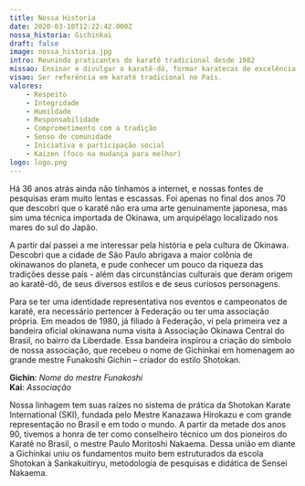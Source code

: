 ```yaml
---
title: Nossa Historia
date: 2020-03-10T12:22:42.000Z
nossa_historia: Gichinkai
draft: false
image: nossa_historia.jpg
intro: Reunindo praticantes do karatê tradicional desde 1982
missao: Ensinar e divulgar o karatê-dô, formar karatecas de excelência e unir praticantes que perpetuem essa arte.
visao: Ser referência em karatê tradicional no País.
valores:
    - Respeito  
    - Integridade  
    - Humildade  
    - Responsabilidade  
    - Comprometimento com a tradição  
    - Senso de comunidade  
    - Iniciativa e participação social  
    - Kaizen (foco na mudança para melhor)
logo: logo.png
---
```

Há 36 anos atrás ainda não tínhamos a internet, e nossas fontes de pesquisas eram muito lentas e escassas.
Foi apenas no final dos anos 70 que descobri que o karatê não era uma arte genuinamente japonesa, mas
sim uma técnica importada de Okinawa, um arquipélago localizado nos mares do sul do Japão.

A partir daí passei a me interessar pela história e pela cultura de Okinawa. Descobri que a cidade de São
Paulo abrigava a maior colônia de okinawanos do planeta, e pude conhecer um pouco da riqueza das
tradições desse país - além das circunstâncias culturais que deram origem ao karatê-dô, de seus diversos
estilos e de seus curiosos personagens.

Para se ter uma identidade representativa nos eventos e campeonatos de karatê, era necessário pertencer à
Federação ou ter uma associação própria. Em meados de 1980, já filiado à Federação, vi pela primeira vez
a bandeira oficial okinawana numa visita à Associação Okinawa Central do Brasil, no bairro da
Liberdade. Essa bandeira inspirou a criação do símbolo de nossa associação, que recebeu o nome de
Gichinkai em homenagem ao grande mestre Funakoshi Gichin – criador do estilo Shotokan.

**Gichin**: *Nome do mestre Funakoshi*  
**Kai**: *Associação*

Nossa linhagem tem suas raízes no sistema de prática da Shotokan Karate International (SKI), fundada
pelo Mestre Kanazawa Hirokazu e com grande representação no Brasil e em todo o mundo. A partir da
metade dos anos 90, tivemos a honra de ter como conselheiro técnico um dos pioneiros do Karatê no
Brasil, o mestre Paulo Moritoshi Nakaema. Dessa união em diante a Gichinkai uniu os fundamentos
muito bem estruturados da escola Shotokan à Sankakuitiryu, metodologia de pesquisas e didática de
Sensei Nakaema.